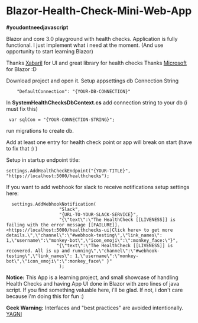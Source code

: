 
# Blazor-Health-Check-Mini-Web-App

**#youdontneedjavascript**

Blazor and core 3.0 playground with health checks.
Application is fully functional. I just implement what i need at the moment. (And use opportunity to start learning Blazor)

Thanks [Xabaril](https://github.com/Xabaril/AspNetCore.Diagnostics.HealthChecks) for UI and great library for health checks
Thanks [Microsoft](https://dotnet.microsoft.com/apps/aspnet/web-apps/blazor) for Blazor :D

Download project and open it.
Setup appsettings db Connection String

        "DefaultConnection": "{YOUR-DB-CONNECTION}"

In **SystemHealthChecksDbContext.cs**
add connection string to your db (i must fix this)

     var sqlCon = "{YOUR-CONNECTION-STRING}";

run migrations to create db.

Add at least one entry for health check point or app will break on start (have to fix that :) )

Setup in startup endpoint title:

    settings.AddHealthCheckEndpoint("{YOUR-TITLE}", "https://localhost:5000/healthchecks");

If you want to add webhook for slack to receive notifications setup settings here:

      settings.AddWebhookNotification(
                        "Slack",
                        "{URL-TO-YOUR-SLACK-SERVICE}",
                        "{\"text\":\"The HealthCheck [[LIVENESS]] is failing with the error message [[FAILURE]]. <https://localhost:5000/healthchecks-ui|Click here> to get more details.\",\"channel\":\"#webhook-testing\",\"link_names\": 1,\"username\":\"monkey-bot\",\"icon_emoji\":\":monkey_face:\"}",
                       "{\"text\":\"The HealthCheck [[LIVENESS]] is recovered. All is up and running\",\"channel\":\"#webhook-testing\",\"link_names\": 1,\"username\":\"monkey-bot\",\"icon_emoji\":\":monkey_face\" }"
                        );

**Notice:** This App is a learning project, and small showcase of handling Health Checks and having App UI done in Blazor with zero lines of java script.
If you find something valuable here, i'll be glad.  If not, i don't care because i'm doing this for fun :)

**Geek Warning:** Interfaces and "best practices" are avoided intentionally. 
[YAGNI](https://en.wikipedia.org/wiki/You_aren%27t_gonna_need_it)

